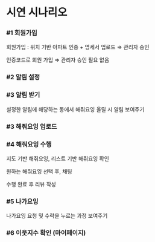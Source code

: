 # 시연 시나리오
### #1 회원가입

회원가입 : 위치 기반 아파트 인증 + 명세서 업로드 ⇒ 관리자 승인

인증코드로 회원 가입 ⇒  관리자 승인 필요 없음

### #2 알림 설정

### #3 알림 받기

설정한 알림에 해당하는 동에서 해줘요잉 올릴 시 알림 보여주기

### #3 해줘요잉 업로드

### #4 해줘요잉 수행

지도 기반 해줘요잉, 리스트 기반 해줘요잉 확인

원하는 해줘요잉 선택 후, 채팅

수행 완료 후 리뷰 작성

### #5 나가요잉

나가요잉 요청 및 수락을 누르는 과정 보여주기

### #6 이웃지수 확인 (마이페이지)